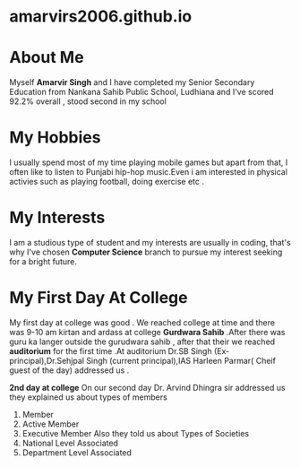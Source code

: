 # amarvirs2006.github.io
# About Me
Myself **Amarvir Singh** and I have completed my Senior Secondary Education from Nankana Sahib Public School, Ludhiana and I've scored 92.2% overall , stood second in my school

# My Hobbies
I usually spend most of my time playing mobile games but apart from that, I often like to listen to Punjabi hip-hop music.Even i am interested in physical activies such as playing football, doing exercise etc .

# My Interests
I am a studious type of student and my interests are usually in coding, that's why I've chosen **Computer Science** branch to pursue my interest seeking for a bright future.

# My First Day At College
My first day at college was good . We reached college at time and there was 9-10 am kirtan and ardass at college **Gurdwara Sahib** .After there was guru ka langer outside the gurudwara sahib , after that their we reached **auditorium** for the first time .At auditorium Dr.SB Singh (Ex-principal),Dr.Sehjpal Singh (current principal),IAS Harleen Parmar( Cheif guest of the day) addressed us . 

**2nd day at college** On our second day Dr. Arvind Dhingra sir addressed us they explained us about types of members
1. Member
2. Active Member
3. Executive Member
Also they told us about Types of Societies
1. National Level Associated
2. Department Level Associated
